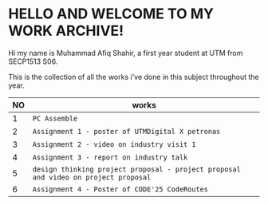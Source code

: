 # HELLO AND WELCOME TO MY WORK ARCHIVE!

Hi my name is Muhammad Afiq Shahir, a first year student at UTM from SECP1513 S06.

This is the collection of all the works i've done in this subject throughout the year.

|       NO       |            works                               |                   
|----------------|------------------------------------------------|
|        1       |`PC Assemble`                                   |
|        2       |`Assignment 1 - poster of UTMDigital X petronas`|
|        3       |`Assignment 2 - video on industry visit 1`      |
|        4       |`Assignment 3 - report on industry talk`        |
|        5       |`design thinking project proposal - project proposal and video on project proposal`      |
|        6       |`Assignment 4 - Poster of CODE'25 CodeRoutes `      |

